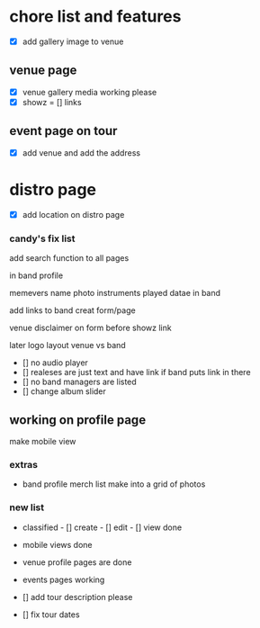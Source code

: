 # chore list and features

- [x] add gallery image to venue

## venue page

- [x] venue gallery media working please
- [x] showz
      = [] links

## event page on tour

- [x] add venue and add the address

# distro page

- [x] add location on distro page

### candy's fix list

add search function to all pages

in band profile

memevers name photo instruments played datae in band

add links to band creat form/page

venue disclaimer on form before showz link

later logo layout venue vs band

- [] no audio player
- [] realeses are just text and have link if band puts link in there
- [] no band managers are listed
- [] change album slider

## working on profile page

make mobile view

### extras

- band profile merch list make into a grid of photos

### new list

- classified - [] create - [] edit - [] view done
- mobile views done
- venue profile pages are done
- events pages working

- [] add tour description please
- [] fix tour dates
